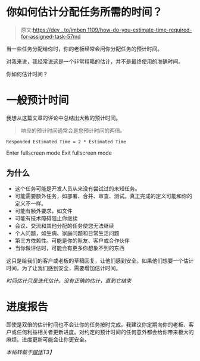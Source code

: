# 你如何估计分配任务所需的时间？

> 原文:[https://dev . to/imben 1109/how-do-you-estimate-time-required-for-assigned-task-57md](https://dev.to/imben1109/how-do-you-estimate-time-required-for-assigned-task-57md)

当一些任务分配给你时，你的老板经常会问你分配任务的预计时间。

对我来说，我经常说这是一个非常粗略的估计，并不是最终使用的准确时间。

你如何估计时间？

# 一般预计时间

我想从这篇文章的评论中总结出大致的预计时间。

> 响应的预计时间通常会是您预计时间的两倍。

```
Responded Estimated Time = 2 * Estimated Time 
```

Enter fullscreen mode Exit fullscreen mode

## 为什么

*   这个任务可能是开发人员从来没有尝试过的未知任务。
*   可能需要额外任务，如部署、合并、审查、测试。真正完成的定义可能和你的定义不一样。
*   可能有额外要求，如文件
*   可能有技术障碍阻止你继续
*   会议、交流和其他分配的任务使您无法继续
*   个人问题，如生病、家庭问题和日常生活问题
*   第三方依赖性。可能是你的队友、客户或合作伙伴
*   当你做评估时，可能会有更多你想象不到的东西

这只是给我们的客户或老板的草稿回复，让他们感到安全。如果他们想要一个估计时间，为了让我们感到安全，需要增加估计时间。

*时间估计只是迭代估计。没有正确的估计，直到它结束*

# 进度报告

即使是双倍的估计时间也不会让你的任务按时完成。我建议你定期向你的老板、客户或任何利益相关者更新进度。对约定的预计时间的任何意外都会给你带来极大的麻烦。进度更新可能会让你更安全。

*本帖转载于[媒体](https://medium.com/developer-notes/how-do-you-estimate-time-required-for-assigned-task-8a070a1dd726)T3】*